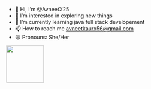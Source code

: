 - 👋 Hi, I’m @AvneetX25
- 👀 I’m interested in exploring new things
- 🌱 I’m currently learning java full stack developement
- 📫 How to reach me avneetkaurx56@gmail.com
- 😄 Pronouns: She/Her
  

<!---
AvneetX25/AvneetX25 is a ✨ special ✨ repository because its `README.md` (this file) appears on your GitHub profile.
You can click the Preview link to take a look at your changes.
--->
<img src="https://raw.githubusercontent.com/GSSoC24/Postman-Challenge/main/docs/assets/Postman%20White.png" width="100px" height="100px" /> 
